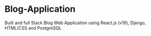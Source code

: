 # Blog-Application
Built and full Stack Blog Web Application using React.js (v19), Django, HTML/CSS and PostgreSQL
